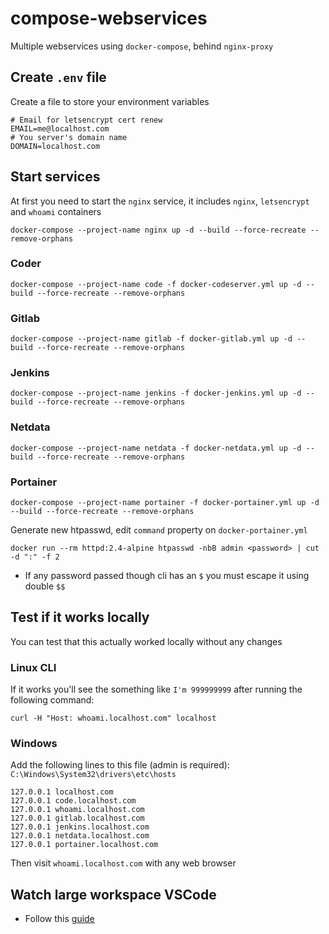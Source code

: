 # compose-webservices

Multiple webservices using `docker-compose`, behind `nginx-proxy`

## Create `.env` file

Create a file to store your environment variables

```shell
# Email for letsencrypt cert renew
EMAIL=me@localhost.com
# You server's domain name
DOMAIN=localhost.com
```

## Start services

At first you need to start the `nginx` service, it includes `nginx`, `letsencrypt` and `whoami` containers

```shell
docker-compose --project-name nginx up -d --build --force-recreate --remove-orphans
```

### Coder

```shell
docker-compose --project-name code -f docker-codeserver.yml up -d --build --force-recreate --remove-orphans
```

### Gitlab

```shell
docker-compose --project-name gitlab -f docker-gitlab.yml up -d --build --force-recreate --remove-orphans
```

### Jenkins

```shell
docker-compose --project-name jenkins -f docker-jenkins.yml up -d --build --force-recreate --remove-orphans
```

### Netdata

```shell
docker-compose --project-name netdata -f docker-netdata.yml up -d --build --force-recreate --remove-orphans
```

### Portainer

```shell
docker-compose --project-name portainer -f docker-portainer.yml up -d --build --force-recreate --remove-orphans
```

Generate new htpasswd, edit `command` property on `docker-portainer.yml`

```shell
docker run --rm httpd:2.4-alpine htpasswd -nbB admin <password> | cut -d ":" -f 2
```

* If any password passed though cli has an `$` you must escape it using double `$$`

## Test if it works locally

You can test that this actually worked locally without any changes

### Linux CLI

If it works you'll see the something like `I'm 999999999` after running the following command:

```shell
curl -H "Host: whoami.localhost.com" localhost
```

### Windows

Add the following lines to this file (admin is required): `C:\Windows\System32\drivers\etc\hosts`

```shell
127.0.0.1 localhost.com
127.0.0.1 code.localhost.com
127.0.0.1 whoami.localhost.com
127.0.0.1 gitlab.localhost.com
127.0.0.1 jenkins.localhost.com
127.0.0.1 netdata.localhost.com
127.0.0.1 portainer.localhost.com
```

Then visit `whoami.localhost.com` with any web browser

## Watch large workspace VSCode

* Follow this [guide](https://code.visualstudio.com/docs/setup/linux#_visual-studio-code-is-unable-to-watch-for-file-changes-in-this-large-workspace-error-enospc)
